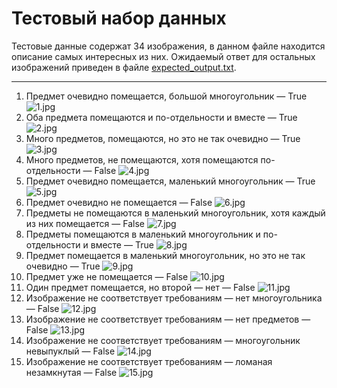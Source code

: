 # Тестовый набор данных
Тестовые данные содержат 34 изображения, в данном файле находится описание самых интересных из них. 
Ожидаемый ответ для остальных изображений приведен в файле [expected_output.txt](expected_output.txt).
____
1. Предмет очевидно помещается, большой многоугольник — True
![1.jpg](images/1.jpg "1.jpg")
2. Оба предмета помещаются и по-отдельности и вместе — True
![2.jpg](images/2.jpg "2.jpg")
3. Много предметов, помещаются, но это не так очевидно — True
![3.jpg](images/3.jpg "3.jpg")
4. Много предметов, не помещаются, хотя помещаются по-отдельности — False
![4.jpg](images/4.jpg "4.jpg")
5. Предмет очевидно помещается, маленький многоугольник — True
![5.jpg](images/5.jpg "5.jpg")
6. Предмет очевидно не помещается — False
![6.jpg](images/6.jpg "6.jpg")
7. Предметы не помещаются в маленький многоугольник, хотя каждый из них помещается — False
![7.jpg](images/7.jpg "7.jpg")
8. Предметы помещаются в маленький многоугольник и по-отдельности и вместе — True
![8.jpg](images/8.jpg "8.jpg")
9. Предмет помещается в маленький многоугольник, но это не так очевидно — True
![9.jpg](images/9.jpg "9.jpg")
10. Предмет уже не помещается — False
![10.jpg](images/10.jpg "10.jpg")
11. Один предмет помещается, но второй — нет — False
![11.jpg](images/11.jpg "11.jpg")
12. Изображение не соответствует требованиям — нет многоугольника — False
![12.jpg](images/12.jpg "12.jpg")
13. Изображение не соответствует требованиям — нет предметов — False
![13.jpg](images/13.jpg "13.jpg")
14. Изображение не соответствует требованиям — многоугольник невыпуклый — False
![14.jpg](images/14.jpg "14.jpg")
15. Изображение не соответствует требованиям — ломаная незамкнутая — False
![15.jpg](images/15.jpg "15.jpg")

